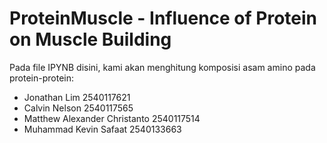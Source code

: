 # ProteinMuscle - Influence of Protein on Muscle Building
Pada file IPYNB disini, kami akan menghitung komposisi asam amino pada protein-protein:

- Jonathan Lim 2540117621
- Calvin Nelson 2540117565
- Matthew Alexander Christanto 2540117514
- Muhammad Kevin Safaat 2540133663
